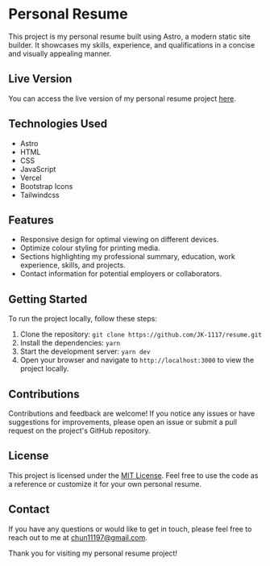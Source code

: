 # Personal Resume

This project is my personal resume built using Astro, a modern static site builder. It showcases my skills, experience, and qualifications in a concise and visually appealing manner.

## Live Version

You can access the live version of my personal resume project [here](https://resume.alchemistic.cloud/).

## Technologies Used

- Astro
- HTML
- CSS
- JavaScript
- Vercel
- Bootstrap Icons
- Tailwindcss

## Features

- Responsive design for optimal viewing on different devices.
- Optimize colour styling for printing media.
- Sections highlighting my professional summary, education, work experience, skills, and projects.
- Contact information for potential employers or collaborators.

## Getting Started

To run the project locally, follow these steps:

1. Clone the repository: `git clone https://github.com/JK-1117/resume.git`
2. Install the dependencies: `yarn`
3. Start the development server: `yarn dev`
4. Open your browser and navigate to `http://localhost:3000` to view the project locally.

## Contributions

Contributions and feedback are welcome! If you notice any issues or have suggestions for improvements, please open an issue or submit a pull request on the project's GitHub repository.

## License

This project is licensed under the [MIT License](LICENSE). Feel free to use the code as a reference or customize it for your own personal resume.

## Contact

If you have any questions or would like to get in touch, please feel free to reach out to me at [chun11197@gmail.com](mailto:chun11197@gmail.com).

Thank you for visiting my personal resume project!
